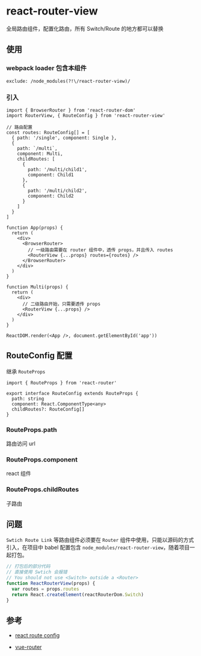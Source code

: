 # react-router-view

全局路由组件，配置化路由，所有 Switch/Route 的地方都可以替换

## 使用

### webpack loader 包含本组件

```
exclude: /node_modules(?!\/react-router-view)/
```

### 引入

```tsx
import { BrowserRouter } from 'react-router-dom'
import RouterView, { RouteConfig } from 'react-router-view'

// 路由配置
const routes: RouteConfig[] = [
  { path: '/single', component: Single },
  {
    path: `/multi`,
    component: Multi,
    childRoutes: [
      {
        path: '/multi/child1',
        component: Child1
      },
      {
        path: '/multi/child2',
        component: Child2
      }
    ]
  }
]

function App(props) {
  return (
    <div>
      <BrowserRouter>
        // 一级路由需要在 router 组件中，透传 props，并且传入 routes
        <RouterView {...props} routes={routes} />
      </BrowserRouter>
    </div>
  )
}

function Multi(props) {
  return (
    <div>
      // 二级路由开始，只需要透传 props
      <RouterView {...props} />
    </div>
  )
}

ReactDOM.render(<App />, document.getElementById('app'))
```

## RouteConfig 配置

继承 `RouteProps`

```tsx
import { RouteProps } from 'react-router'

export interface RouteConfig extends RouteProps {
  path: string
  component: React.ComponentType<any>
  childRoutes?: RouteConfig[]
}
```

### RouteProps.path

路由访问 url

### RouteProps.component

react 组件

### RouteProps.childRoutes

子路由

## 问题

`Swtich Route Link` 等路由组件必须要在 `Router` 组件中使用，只能以源码的方式引入，在项目中 babel 配置包含 `node_modules/react-router-view`，随着项目一起打包。

```js
// 打包后的部分代码
// 直接使用 Swtich 会报错
// You should not use <Switch> outside a <Router>
function ReactRouterView(props) {
  var routes = props.routes
  return React.createElement(reactRouterDom.Switch)
}
```

## 参考

- [react route config](https://reacttraining.com/react-router/web/example/route-config)

- [vue-router](https://router.vuejs.org/zh/)
